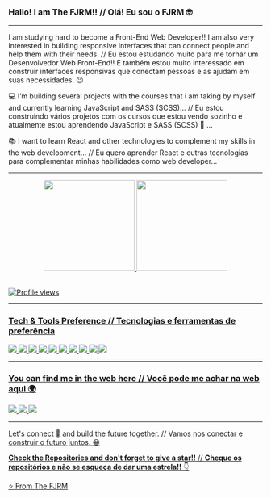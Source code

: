 ### Hallo! I am The FJRM!! // Olá! Eu sou o FJRM 🤓

---

I am studying hard to become a Front-End Web Developer!! I am also very interested in building responsive interfaces that can connect people and help them with their needs. // Eu estou estudando muito para me tornar um Desenvolvedor Web Front-End!! E também estou muito interessado em construir interfaces responsivas que conectam pessoas e as ajudam em suas necessidades. :wink:
 
 💻 I’m building several projects with the courses that i am taking by myself and currently learning JavaScript and SASS (SCSS)... // Eu estou construindo vários projetos com os cursos que estou vendo sozinho e atualmente estou aprendendo JavaScript e SASS (SCSS) 🌱 ...
 
 :books: I want to learn React and other technologies to complement my skills in the web development... // Eu quero aprender React e outras tecnologias para complementar minhas habilidades como web developer...

---

<div align="center">
  <a href="https://github.com/thefjrm">
  <img height="180em" src="https://github-readme-stats.vercel.app/api?username=thefjrm&show_icons=true&theme=aura&include_all_commits=true&count_private=true"/>
  <img height="180em" src="https://github-readme-stats.vercel.app/api/top-langs/?username=thefjrm&layout=compact&langs_count=7&theme=aura"/>
</div>
 
 <br>
 
![Profile views](https://gpvc.arturio.dev/thefjrm)

---

### Tech & Tools Preference // Tecnologias e ferramentas de preferência

<img src="https://img.shields.io/badge/HTML-239120?style=for-the-badge&logo=html5&logoColor=white" />
<img src = "https://img.shields.io/badge/-CSS3-1572B6?style=flat&logo=css3&logoColor=white">
<img src="https://img.shields.io/badge/-Bootstrap-563D7C?style=flat&logo=bootstrap&logoColor=white">
<img src="https://img.shields.io/badge/-JavaScript-eed718?style=flat&logo=javascript&logoColor=ffffff">
<img src="https://img.shields.io/badge/-Sass-cc6699?style=flat&logo=sass&logoColor=ffffff">
<img src="https://img.shields.io/badge/-React-000000?style=flat&logo=react&logoColor=00c8ff">
<img src="http://img.shields.io/badge/-Git-F1502F?style=flat&logo=git&logoColor=FFFFFF">
<img src="http://img.shields.io/badge/-Github-000000?style=flat&logo=github&logoColor=FFFFFF">
<img src="http://img.shields.io/badge/-VS%20Code-007ACC?style=flat&logo=visual%20studio%20code&logoColor=white">
<img src="http://img.shields.io/badge/-Netlify-black?style=flat&logo=netlify&logoColor=white">

---

### You can find me in the web here // Você pode me achar na web aqui 🌍
<img src="https://img.shields.io/badge/Gmail-D14836?style=for-the-badge&logo=gmail&logoColor=white" />
<img src="https://img.shields.io/badge/Instagram-E4405F?style=for-the-badge&logo=instagram&logoColor=white" />
<img src="https://img.shields.io/badge/LinkedIn-0077B5?style=for-the-badge&logo=linkedin&logoColor=white" />
 
<br/>

---

Let's connect 👨 and build the future together. // Vamos nos conectar e construir o futuro juntos. 😁

**Check the Repositories and don't forget to give a star!!** // **Cheque os repositórios e não se esqueça de dar uma estrela!!** 👇

:star: From [The FJRM](https://github.com/thefjrm)

[instagram]: https://www.instagram.com/thefjrm/
[linkedin]: https://www.linkedin.com/in/thefjrm/
